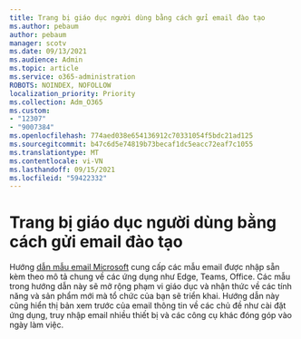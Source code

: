 ```yaml
---
title: Trang bị giáo dục người dùng bằng cách gửi email đào tạo
ms.author: pebaum
author: pebaum
manager: scotv
ms.date: 09/13/2021
ms.audience: Admin
ms.topic: article
ms.service: o365-administration
ROBOTS: NOINDEX, NOFOLLOW
localization_priority: Priority
ms.collection: Adm_O365
ms.custom:
- "12307"
- "9007384"
ms.openlocfilehash: 774aed038e654136912c70331054f5bdc21ad125
ms.sourcegitcommit: b47c6d5e74819b73becaf1dc5eacc72eaf7c1055
ms.translationtype: MT
ms.contentlocale: vi-VN
ms.lasthandoff: 09/15/2021
ms.locfileid: "59422332"
---
```

# <a name="educate-users-by-sending-training-emails"></a>Trang bị giáo dục người dùng bằng cách gửi email đào tạo

Hướng [dẫn mẫu email Microsoft](https://admin.microsoft.com/adminportal/home#/emailtemplates) cung cấp các mẫu email được nhập sẵn kèm theo mô tả chung về các ứng dụng như Edge, Teams, Office. Các mẫu trong hướng dẫn này sẽ mở rộng phạm vi giáo dục và nhận thức về các tính năng và sản phẩm mới mà tổ chức của bạn sẽ triển khai. Hướng dẫn này cũng hiển thị bản xem trước của email thông tin về các chủ đề như cài đặt ứng dụng, truy nhập email nhiều thiết bị và các công cụ khác đóng góp vào ngày làm việc.